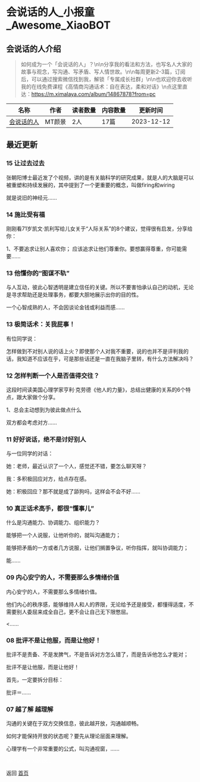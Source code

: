 # 会说话的人_小报童_Awesome_XiaoBOT

## 会说话的人介绍
> 如何成为一个「会说话的人」？\n\n分享我的看法和方法，也写名人大家的故事与观念，写沟通、写矛盾、写人情世故。\n\n每周更新2-3篇，订阅后，可以通过搜索微信找到我，解锁「专属成长社群」\n\n也欢迎你去收听我的在线免费课程《高情商沟通话术：自在表达，柔和对话》\n点这里直达：https://m.ximalaya.com/album/14867878?from=pc  
  


|名称|作者|读者数量|内容数量|更新时间|
|---|---|---|---|---|
|[会说话的人](https://xiaobot.net/p/78162205?refer=0b133df9-27dc-423b-8101-639049001c13)|MT颜景|2人|17篇|2023-12-12|

## 最近更新
### 15 让过去过去

张朝阳博士最近发了个视频，讲的是有关脑科学的研究成果，就是人的大脑是可以被重塑和持续发展的，其中提到了一个更重要的概念，叫做firing和wiring

就是说旧的神经元......

### 14 施比受有福

刚刚看71岁凯文·凯利写给儿女关于“人际关系”的8个建议，觉得很有启发，分享给你：

1、不要追求让别人喜欢你； 应该追求让他们尊重你。要想赢得尊重，你可能需要......

### 13 他懂你的“图谋不轨”

与人互动，彼此心智透明是建立信任的关键。所以不要害怕承认自己的动机，无论是寻求帮助还是处理事务，都要大胆地展示出你的目的性。

一个心智成熟的人，不会因谈论金钱或利益而感......

### 13 极简话术：关我屁事！

有位同学说：

怎样做到不对别人说的话上火？即使那个人对我不重要，说的也并不是评判我的话，我知道不应该在乎，可是那些话还是一直在我脑子里转，有什么方法解决吗？

### 12 怎样判断一个人是否值得交往？

这段时间读美国心理学家亨利·克劳德《他人的力量》，总结出健康的关系的6个特点，跟大家做个分享。



1、总会主动想到为彼此做点什么

双方都会考虑对方......

### 11 好好说话，绝不是讨好别人

与一位同学的对话：

她：老师，最近认识了一个人，感觉还不错，要怎么聊天呀？

我：多积极回应对方，给点存在感。

她：积极回应？那不就是成了舔狗吗，这样会不会不好......

### 10 真正话术高手，都很“懂事儿”

什么是沟通能力、协调能力、组织能力？

能够把一个人说服，让他听你的，就叫沟通能力；

能够把矛盾的一方或者几方说服，让他们搁置争议，听你指挥，就叫协调能力；

能......

### 09 内心安宁的人，不需要那么多情绪价值

内心安宁的人，不需要那么多情绪价值。

他们内心的秩序感，能够维持人和人的界限，无论给予还是接受，都懂得适度，不需要别人委屈来成全自己，更不会让自己无下限憋屈。

<......

### 08 批评不是让他服，而是让他好！

批评不是责备、不是发脾气，不是告诉对方怎么错了，而是告诉他怎么才能对；

批评不是让他服，而是让他好！



首先，一定要拆分目标：

批评＝......

### 07 越了解 越理解

沟通的关键在于双方交换信息，彼此越开放，沟通越顺畅。



如何才能保持开放的状态呢？要先从理论层面来理解。

心理学有一个非常重要的公式，叫沟通视窗，......


<a href="https://github.com/Reno9527/awesome-xiaobot" style="color: white; text-decoration: none;">awesome-xiaobot</a>

返回 [首页](../README.md)
